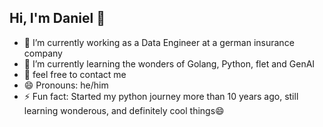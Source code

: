 ## Hi, I'm Daniel 👋

- 🔭 I’m currently working as a Data Engineer at a german insurance company
- 🌱 I’m currently learning the wonders of Golang, Python, flet and GenAI
- 💬 feel free to contact me
- 😄 Pronouns: he/him
- ⚡ Fun fact: Started my python journey more than 10 years ago, still learning wonderous, and definitely cool things😄

<!--
**danpet-dev/danpet-dev** is a ✨ _special_ ✨ repository because its `README.md` (this file) appears on your GitHub profile.

Here are some ideas to get you started:

- 🔭 I’m currently working on ...
- 🌱 I’m currently learning ...
- 👯 I’m looking to collaborate on ...
- 🤔 I’m looking for help with ...
- 💬 Ask me about ...
- 📫 How to reach me: ...
- 😄 Pronouns: ...
- ⚡ Fun fact: ...
-->

